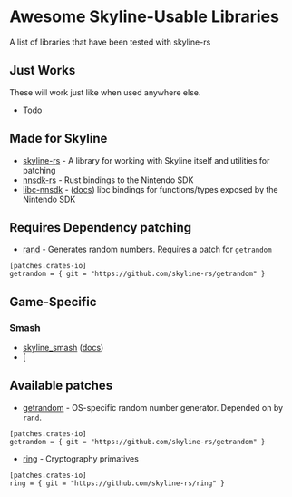 # Awesome Skyline-Usable Libraries
A list of libraries that have been tested with skyline-rs

## Just Works

These will work just like when used anywhere else.

* Todo

## Made for Skyline

* [skyline-rs](https://github.com/ultimate-research/skyline-rs) - A library for working with Skyline itself and utilities for patching
* [nnsdk-rs](https://github.com/ultimate-research/nnsdk-rs) - Rust bindings to the Nintendo SDK
* [libc-nnsdk](https://github.com/ultimate-research/libc-nnsdk) - ([docs](https://ultimate-research.github.io/skyline-rs-template/doc/libc/index.html)) libc bindings for functions/types exposed by the Nintendo SDK

## Requires Dependency patching

* [rand](https://docs.rs/rand) - Generates random numbers. Requires a patch for `getrandom`

```
[patches.crates-io]
getrandom = { git = "https://github.com/skyline-rs/getrandom" }
```

## Game-Specific

### Smash
  - [skyline_smash](https://github.com/ultimate-research/skyline-smash) ([docs](https://ultimate-research.github.io/skyline-rs-template/doc/smash/index.html))
  - [
## Available patches

* [getrandom](https://github.com/skyline-rs/getrandom) - OS-specific random number generator. Depended on by `rand`.

```
[patches.crates-io]
getrandom = { git = "https://github.com/skyline-rs/getrandom" }
```

* [ring](https://github.com/skyline-rs/ring) - Cryptography primatives

```
[patches.crates-io]
ring = { git = "https://github.com/skyline-rs/ring" }
```
